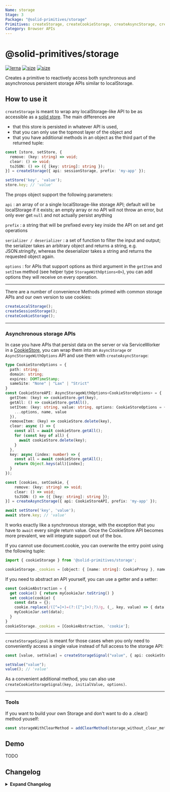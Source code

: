 ```yaml
---
Name: storage
Stage: 3
Package: "@solid-primitives/storage"
Primitives: createStorage, createCookieStorage, createAsyncStorage, createStorageSignal, createLocalStorage, createSessionStorage
Category: Browser APIs
---
```


# @solid-primitives/storage

[![lerna](https://img.shields.io/badge/maintained%20with-lerna-cc00ff.svg)](https://lerna.js.org/)
[![size](https://img.shields.io/bundlephobia/minzip/@solid-primitives/storage)](https://bundlephobia.com/package/@solid-primitives/storage)
[![size](https://img.shields.io/npm/v/@solid-primitives/storage)](https://www.npmjs.com/package/@solid-primitives/storage)

Creates a primitive to reactively access both synchronous and asynchronous persistent storage APIs similar to localStorage.

## How to use it

`createStorage` is meant to wrap any localStorage-like API to be as accessible as a [solid store](https://www.solidjs.com/docs/latest/api#createstore). The main differences are

- that this store is persisted in whatever API is used,
- that you can only use the topmost layer of the object and
- that you have additional methods in an object as the third part of the returned tuple:

```ts
const [store, setStore, {
  remove: (key: string) => void;
  clear: () => void;
  toJSON: () => ({ [key: string]: string });
}] = createStorage({ api: sessionStorage, prefix: 'my-app' });

setStore('key', 'value');
store.key; // 'value'
```

The props object support the following parameters:

`api`
: an array of or a single localStorage-like storage API; default will be localStorage if it exists; an empty array or no API will not throw an error, but only ever get `null` and not actually persist anything

`prefix`
: a string that will be prefixed every key inside the API on set and get operations

`serializer / deserializer`
: a set of function to filter the input and output; the serializer takes an arbitrary object and returns a string, e.g. JSON.stringify, whereas the deserializer takes a string and returns the requested object again.

`options`
: for APIs that support options as third argument in the `getItem` and `setItem` method (see helper type `StorageWithOptions<O>`), you can add options they will receive on every operation.

---

There are a number of convenience Methods primed with common storage APIs and our own version to use cookies:

```ts
createLocalStorage();
createSessionStorage();
createCookieStorage();
```

---

### Asynchronous storage APIs

In case you have APIs that persist data on the server or via ServiceWorker in a [CookieStore](https://wicg.github.io/cookie-store/#CookieStore), you can wrap them into an `AsyncStorage` or `AsyncStorageWithOptions` API and use them with `createAsyncStorage`:

```ts
type CookieStoreOptions = {
  path: string;
  domain: string;
  expires: DOMTimeStamp;
  sameSite: "None" | "Lax" | "Strict"
}
const CookieStoreAPI: AsyncStorageWithOptions<CookieStoreOptions> = {
  getItem: (key) => cookieStore.get(key),
  getAll: () => cookieStore.getAll(),
  setItem: (key: string, value: string, options: CookieStoreOptions = {}) => cookieStore.set({
    ...options, name, value
  }),
  removeItem: (key) => cookieStore.delete(key),
  clear: async () => {
    const all = await cookieStore.getAll();
    for (const key of all) {
      await cookieStore.delete(key);
    }
  },
  key: async (index: number) => {
    const all = await cookieStore.getAll();
    return Object.keys(all)[index];
  }
});

const [cookies, setCookie, {
    remove: (key: string) => void;
    clear: () => void;
    toJSON: () => ({ [key: string]: string });
}] = createAsyncStorage({ api: CookieStoreAPI, prefix: 'my-app' });

await setStore('key', 'value');
await store.key; // 'value'
```

It works exactly like a synchronous storage, with the exception that you have to `await` every single return value. Once the CookieStore API becomes more prevalent, we will integrate support out of the box.

If you cannot use document.cookie, you can overwrite the entry point using the following tuple:

```ts
import { cookieStorage } from '@solid-primitives/storage';

cookieStorage._cookies = [object: { [name: string]: CookieProxy }, name: string];
```

If you need to abstract an API yourself, you can use a getter and a setter:

```ts
const CookieAbstraction = {
  get cookie() { return myCookieJar.toString() }
  set cookie(cookie) {
    const data = {};
    cookie.replace(/([^=]+)=(?:([^;]+);?)/g, (_, key, value) => { data[key] = value });
    myCookieJar.set(data);
  }
}
cookieStorage._cookies = [CookieAbstraction, 'cookie'];
```

---

`createStorageSignal` is meant for those cases when you only need to conveniently access a single value instead of full access to the storage API:

```ts
const [value, setValue] = createStorageSignal("value", { api: cookieStorage });

setValue("value");
value(); // 'value'
```

As a convenient additional method, you can also use `createCookieStorageSignal(key, initialValue, options)`.

---

### Tools

If you want to build your own Storage and don't want to do a .clear() method youself:

```ts
const storageWithClearMethod = addClearMethod(storage_without_clear_method);
```

## Demo

TODO

## Changelog

<details>
<summary><b>Expand Changelog</b></summary>

0.0.100

Initial release

1.0.0

First proper release of storage engine with CJS support.

</details>
